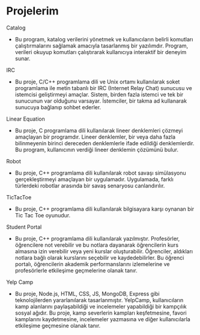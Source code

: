 # Projelerim

Catalog
- Bu program, katalog verilerini yönetmek ve kullanıcıların belirli komutları çalıştırmalarını sağlamak amacıyla tasarlanmış bir yazılımdır. Program, verileri okuyup komutları çalıştırarak kullanıcıya interaktif bir deneyim sunar.

IRC
- Bu proje, C/C++ programlama dili ve Unix ortamı kullanılarak soket programlama ile metin tabanlı bir IRC (Internet Relay Chat) sunucusu ve istemcisi geliştirmeyi amaçlar. Sistem, birden fazla istemci ve tek bir sunucunun var olduğunu varsayar. İstemciler, bir takma ad kullanarak sunucuya bağlanıp sohbet ederler.

Linear Equation
- Bu proje, C programlama dili kullanılarak lineer denklemleri çözmeyi amaçlayan bir programdır. Lineer denklemler, bir veya daha fazla bilinmeyenin birinci dereceden denklemlerle ifade edildiği denklemlerdir. Bu program, kullanıcının verdiği lineer denklemin çözümünü bulur.

Robot
- Bu proje, C++ programlama dili kullanılarak robot savaşı simülasyonu gerçekleştirmeyi amaçlayan bir uygulamadır. Uygulamada, farklı türlerdeki robotlar arasında bir savaş senaryosu canlandırılır.

TicTacToe
- Bu proje, C++ programlama dili kullanılarak bilgisayara karşı oynanan bir Tic Tac Toe oyunudur.

Student Portal
- Bu proje, C++ programlama dili kullanılarak yazılmıştır. Profesörler, öğrencilere not verebilir ve bu notlara dayanarak öğrencilerin kurs almasına izin verebilir veya yeni kurslar oluşturabilir. Öğrenciler, aldıkları notlara bağlı olarak kurslarını seçebilir ve kaydedebilirler. Bu öğrenci portalı, öğrencilerin akademik performanslarını izlemelerine ve profesörlerle etkileşime geçmelerine olanak tanır.

Yelp Camp
- Bu proje, Node.js, HTML, CSS, JS, MongoDB, Express gibi teknolojilerden yararlanılarak tasarlanmıştır. YelpCamp, kullanıcıların kamp alanlarını paylaşabildiği ve incelemeler yapabildiği bir kampçılık sosyal ağıdır. Bu proje, kamp severlerin kampları keşfetmesine, favori kamplarını kaydetmesine, incelemeler yazmasına ve diğer kullanıcılarla etkileşime geçmesine olanak tanır.
